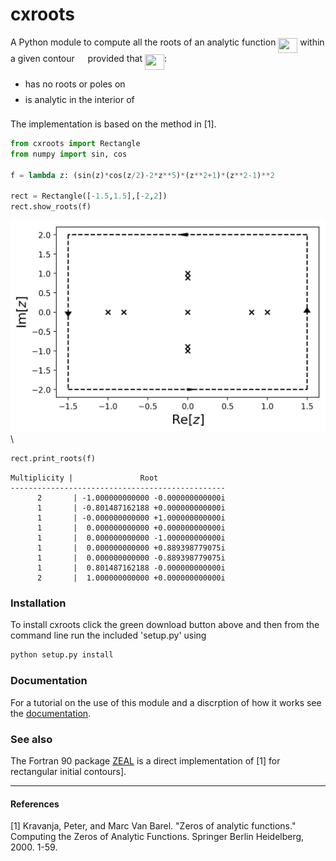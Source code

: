 # cxroots
A Python module to compute all the roots of an analytic function <img src="https://rawgit.com/RParini/cxroots/multiplicities/svgs/210d22201f1dd53994dc748e91210664.svg?invert_in_darkmode" align=middle width=30.970500000000005pt height=24.65759999999998pt/> within a given contour <img src="https://rawgit.com/RParini/cxroots/multiplicities/svgs/9b325b9e31e85137d1de765f43c0f8bc.svg?invert_in_darkmode" align=middle width=12.924780000000005pt height=22.46574pt/> provided that <img src="https://rawgit.com/RParini/cxroots/multiplicities/svgs/210d22201f1dd53994dc748e91210664.svg?invert_in_darkmode" align=middle width=30.970500000000005pt height=24.65759999999998pt/>:

* has no roots or poles on <img src="https://rawgit.com/RParini/cxroots/multiplicities/svgs/9b325b9e31e85137d1de765f43c0f8bc.svg?invert_in_darkmode" align=middle width=12.924780000000005pt height=22.46574pt/>
* is analytic in the interior of <img src="https://rawgit.com/RParini/cxroots/multiplicities/svgs/9b325b9e31e85137d1de765f43c0f8bc.svg?invert_in_darkmode" align=middle width=12.924780000000005pt height=22.46574pt/>

The implementation is based on the method in [1].


```python
from cxroots import Rectangle
from numpy import sin, cos

f = lambda z: (sin(z)*cos(z/2)-2*z**5)*(z**2+1)*(z**2-1)**2

rect = Rectangle([-1.5,1.5],[-2,2])
rect.show_roots(f)
```

![](figures/readme_input_figure1_1.png)\


```python
rect.print_roots(f)
```

```
Multiplicity |               Root
------------------------------------------------
      2       | -1.000000000000 -0.000000000000i
      1       | -0.801487162188 +0.000000000000i
      1       | -0.000000000000 +1.000000000000i
      1       |  0.000000000000 +0.000000000000i
      1       |  0.000000000000 -1.000000000000i
      1       |  0.000000000000 +0.889398779075i
      1       |  0.000000000000 -0.889398779075i
      1       |  0.801487162188 -0.000000000000i
      2       |  1.000000000000 +0.000000000000i
```



### Installation
To install cxroots click the green download button above and then from the command line run the included 'setup.py' using
```bash
python setup.py install
```

### Documentation
For a tutorial on the use of this module and a discrption of how it works see the [documentation](https://rparini.github.io/cxroots/).

### See also
The Fortran 90 package [ZEAL](http://cpc.cs.qub.ac.uk/summaries/ADKW_v1_0.html) is a direct implementation of [1] for rectangular initial contours].

---

#### References
[1] Kravanja, Peter, and Marc Van Barel. "Zeros of analytic functions." Computing the Zeros of Analytic Functions. Springer Berlin Heidelberg, 2000. 1-59.
